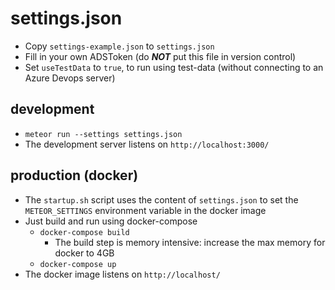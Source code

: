 # settings.json

- Copy `settings-example.json` to `settings.json`
- Fill in your own ADSToken (do ***NOT*** put this file in version control)
- Set `useTestData` to `true`, to run using test-data (without connecting to an Azure Devops server)

## development

- `meteor run --settings settings.json`
- The development server listens on `http://localhost:3000/`

## production (docker)

- The `startup.sh` script uses the content of `settings.json` to set the `METEOR_SETTINGS` environment variable in the docker image
- Just build and run using docker-compose
  - `docker-compose build`
    - The build step is memory intensive: increase the max memory for docker to 4GB
  - `docker-compose up`
- The docker image listens on `http://localhost/`
